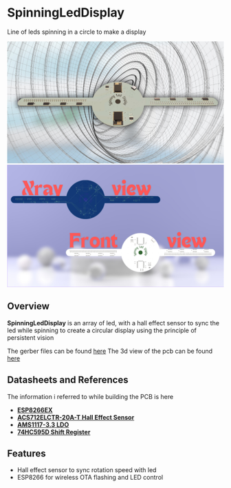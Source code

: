 # SpinningLedDisplay
Line of leds spinning in a circle to make a display

![SpinningLedDisplay](https://github.com/YeetTheAnson/SpinningLedDisplay/raw/main/1.png)
![SpinningLedDisplay](https://github.com/YeetTheAnson/SpinningLedDisplay/raw/main/2.png)

## Overview

**SpinningLedDisplay** is an array of led, with a hall effect sensor to sync the led while spinning to create a circular display using the principle of persistent vision

The gerber files can be found [here](https://github.com/YeetTheAnson/SpinningLedDisplay/tree/main/GerberFile/)
The 3d view of the pcb can be found [here](https://www.flux.ai/yeettheanson/spinningleddisplay?editor=pcb_3d)


## Datasheets and References

The information i referred to while building the PCB is here
- **[ESP8266EX](https://www.espressif.com/sites/default/files/documentation/0a-esp8266ex_datasheet_en.pdf)**
- **[ACS712ELCTR-20A-T Hall Effect Sensor](https://www.sparkfun.com/datasheets/BreakoutBoards/0712.pdf)** 
- **[AMS1117-3.3 LDO](https://mm.digikey.com/Volume0/opasdata/d220001/medias/docus/5011/AMS1117.pdf)**
- **[74HC595D Shift Register](https://www.mouser.com/datasheet/2/408/toshiba_74HC595D(X34TTD-410-02)_E_20160209-1209527.pdf)**


## Features

- Hall effect sensor to sync rotation speed with led
- ESP8266 for wireless OTA flashing and LED control